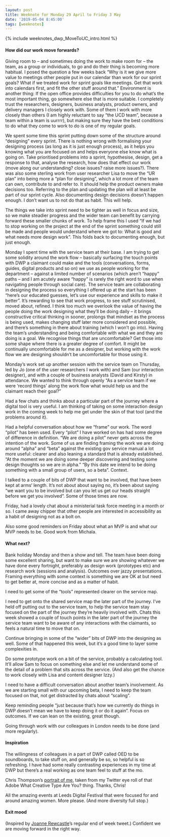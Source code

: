 ```yaml
---
layout: post
title: Weeknote for Monday 29 April to Friday 3 May
date: '2019-05-04 8:45:00'
tags: [weeknotes]
---
```

{% include weeknotes_dwp_MoveToUC_intro.html %}


#### How did our work move forwards?

Giving room to – and sometimes doing the work to make room for – the team, as a group or individuals, to go and do their thing is becoming more habitual. I posed the question a few weeks back “Why is it we give more value to meetings other people put in our calendar than work for our sprint goals? What if we treated work for sprint goals like meetings. Get that work into calendars first, and fit the other stuff around that.” Environment is another thing: If the open office provides difficulties for you to do what’s the most important thing, go somewhere else that is more suitable. I completely trust the researchers, designers, business analysts, product owners, and delivery managers I closely work with. Some of them I work with more closely than others (I am highly reluctant to say “the UCD team”, because a team within a team is uurrrr), but making sure they have the best conditions to do what they come to work to do is one of my regular goals.

We spent some time this sprint putting down some of the structure around “designing” every sprint. There is nothing wrong with formalising your designing process (as long as it is just enough process), as it helps you knowing what you are focused on and helps everyone else know what is going on. Take prioritised problems into a sprint, hypothesise, design, get a response to that, analyse the research, how does that effect our work (move along our understanding? close issues? raise more issues?). There was also some sterling work from user researcher Lisa to move the “UR plan” into being more a “plan for designing”, which a lot more of the team can own, contribute to and refer to. It should help the product owners make decisions too. Referring to the plan and updating the plan will at least be part of our sprint cycle. Also documenting design decisions doesn’t happen enough. I don’t want us to not do that as habit. This will help.

The things we take into sprint need to be tighter as well in focus and size, so we make steadier progress and the wider team can benefit by carrying forward these smaller chunks of work. To help frame this I used “If we had to stop working on the project at the end of the sprint something could still be made and people would understand where we got to: What is good and what needs more design work”. This folds back to documenting enough, but just enough.

Monday I spent time with the service team at their base. I am trying to get some solidity around the work flow – basically surfacing the touch points with DWP a claimant could make and the tools (conversations, forms, guides, digital products and so on) we use as people working for the department – against a limited number of scenarios (which aren’t “happy” paths – and I am acutely aware “happy” is rarely the right word to use when navigating people through social care). The service team are collaborating in designing the process so everything I offered up at the start has been “here’s our educated guesses, let’s use our experience and skills to make it better”. It’s rewarding to see that work progress, to see stuff scrutinised, moved about, refined. I think too much we overlook the value of having the people doing the work designing what they’ll be doing daily – it brings constructive critical thinking in sooner, prolongs that mindset as the process is being used, makes changing stuff later more considered and possible, and there’s something in there about training (which I won’t go into). Having the team’s understanding and being comfortable with what we and they are doing is a goal. We recognise things that are uncomfortable? Get those into some shape where there is a greater degree of comfort. It might be continually uncomfortable for me as a designer, but working with the work flow we are designing shouldn’t be uncomfortable for those using it.

Monday’s work set up another session with the service team on Thursday, led by Jo (one of the user researchers I work with) and Sam (our interaction designer), and with a couple of business analysts (David and Kirsty) in attendance. We wanted to think through openly “As a service team if we were ‘record things’ along the work flow what would help us and the claimant reach their goal?”

Had a few chats and thinks about a particular part of the journey where a digital tool is very useful. I am thinking of taking on some interaction design work in the coming week to help me get under the skin of that tool (and the problems around it).

Had a helpful conversation about how we “frame” our work. The word “pilot” has been used. Every “pilot” I have worked on has had some degree of difference in definition. “We are doing a pilot” never gets across the intention of the work. Some of us are finding framing the work we are doing around “alpha” and “beta” against the existing gov service manual a lot more useful: clearer and also leaning a standard that is already established. “At the moment we are doing some deeper discovering and testing some design thoughts so we are in alpha.” “By this date we intend to be doing something with a small group of users, so a beta”. Context.

I talked to a couple of bits of DWP that want to be involved, that have been kept at arms‘ length. It’s not about about saying no, it’s been about saying “we want you to be involved but can you let us get our heads straight before we get you involved”. Some of those times are now.

Friday, had a lovely chat about a ministerial task force meeting in a month or so. I came away chipper that other people are interested in accessibility as a habit of designing not as a bolt on.

Also some good reminders on Friday about what an MVP is and what our MVP needs to be. Good work from Michala.


#### What next?

Bank holiday Monday and then a show and tell. The team have been doing some excellent sharing, but want to make sure we are showing whatever we have done every fortnight, preferably as design work (prototypes etc) and research work (sessions and analysis). Outcomes over jazzy presentations. Framing everything with some context is something we are OK at but need to get better at, more concise and as a matter of habit.

I need to get some of the “tools” represented clearer on the service map.

I need to get onto the shared service map the later part of the journey. I’ve held off putting out to the service team, to help the service team stay focused on the part of the journey they’re heavily involved with. Chats this week showed a couple of touch points in the later part of the journey the service team want to be aware of any interactions with the claimants, so feels a natural time to move that on.

Continue bringing in some of the “wider” bits of DWP into the designing as well. Some of that happened this week, but it’s a good time to layer some complexities in.

Do some prototype work on a bit of the service, probably a calculating tool. It’ll allow Sam to focus on something else and let me understand some of the detail of a problem that sits across the service. (And also get the chance to work closely with Lisa and content designer Izzy.)

I need to have a difficult conversation about another team’s involvement. As we are starting small with our upcoming beta, I need to keep the team focused on that, not get distracted by chats about “scaling”.

Keep reminding people “just because that’s how we currently do things in DWP doesn’t mean we have to keep doing it or do it again”. Focus on outcomes. If we can lean on the existing, great though.

Going through work with our colleagues in London needs to be done (and more regularly).


#### Inspiration

The willingness of colleagues in a part of DWP called OED to be soundboards, to take stuff on, and generally be so, so helpful is so refreshing. I have had some really contrasting experiences in my time at DWP but there’s a real working as one team feel to stuff at the mo.

Chris Thompson’s [portrait of me](https://twitter.com/mrcthompson/status/1123510018941308928?s=21), taken from my Twitter eye roll of that Adobe What Creative Type Are You? thing. Thanks, Chris!

All the amazing events at Leeds Digital Festival that were focused for and around amazing women. More please. (And more diversity full stop.)


#### Exit mood
(Inspired by [Joanne Rewcastle](https://twitter.com/joannerewcastle)’s regular end of week tweet.)
Confident we are moving forward in the right way.
